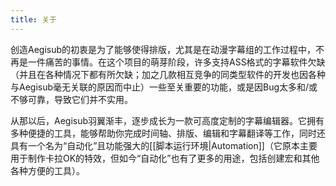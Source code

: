 ```yaml
---
title: 关于
---
```


创造Aegisub的初衷是为了能够使得排版，尤其是在动漫字幕组的工作过程中，不再是一件痛苦的事情。在这个项目的萌芽阶段，许多支持ASS格式的字幕软件欠缺（并且在各种情况下都有所欠缺；加之几款相互竞争的同类型软件的开发也因各种与Aegisub毫无关联的原因而中止）一些至关重要的功能，或是因Bug太多和/或不够可靠，导致它们并不实用。

从那以后，Aegisub羽翼渐丰，逐步成长为一款可高度定制的字幕编辑器。它拥有多种便捷的工具，能够帮助你完成时间轴、排版、编辑和字幕翻译等工作，同时还具有一个名为“自动化”且功能强大的[[脚本运行环境|Automation]]（它原本主要用于制作卡拉OK的特效，但如今“自动化”也有了更多的用途，包括创建宏和其他各种方便的工具）。


